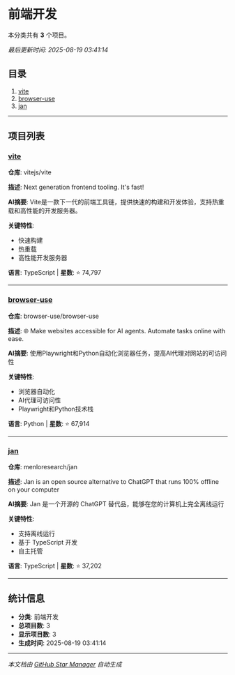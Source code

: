 # 前端开发

本分类共有 **3** 个项目。

*最后更新时间: 2025-08-19 03:41:14*

## 目录

1. [vite](#vite)
2. [browser-use](#browser-use)
3. [jan](#jan)

---

## 项目列表

### [vite](https://github.com/vitejs/vite)

**仓库**: vitejs/vite

**描述**: Next generation frontend tooling. It's fast!

**AI摘要**: Vite是一款下一代的前端工具链，提供快速的构建和开发体验，支持热重载和高性能的开发服务器。

**关键特性**:
- 快速构建
- 热重载
- 高性能开发服务器

**语言**: TypeScript | **星数**: ⭐ 74,797

---

### [browser-use](https://github.com/browser-use/browser-use)

**仓库**: browser-use/browser-use

**描述**: 🌐 Make websites accessible for AI agents. Automate tasks online with ease.

**AI摘要**: 使用Playwright和Python自动化浏览器任务，提高AI代理对网站的可访问性

**关键特性**:
- 浏览器自动化
- AI代理可访问性
- Playwright和Python技术栈

**语言**: Python | **星数**: ⭐ 67,914

---

### [jan](https://github.com/menloresearch/jan)

**仓库**: menloresearch/jan

**描述**: Jan is an open source alternative to ChatGPT that runs 100% offline on your computer

**AI摘要**: Jan 是一个开源的 ChatGPT 替代品，能够在您的计算机上完全离线运行

**关键特性**:
- 支持离线运行
- 基于 TypeScript 开发
- 自主托管

**语言**: TypeScript | **星数**: ⭐ 37,202

---

## 统计信息

- **分类**: 前端开发
- **总项目数**: 3
- **显示项目数**: 3
- **生成时间**: 2025-08-19 03:41:14

---

*本文档由 [GitHub Star Manager](https://github.com/your-username/github-star-manager) 自动生成*
